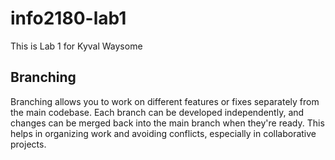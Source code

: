# info2180-lab1

This is Lab 1 for Kyval Waysome

## Branching

Branching allows you to work on different features or fixes separately from the main codebase. Each branch can be developed independently, and changes can be merged back into the main branch when they're ready. This helps in organizing work and avoiding conflicts, especially in collaborative projects.